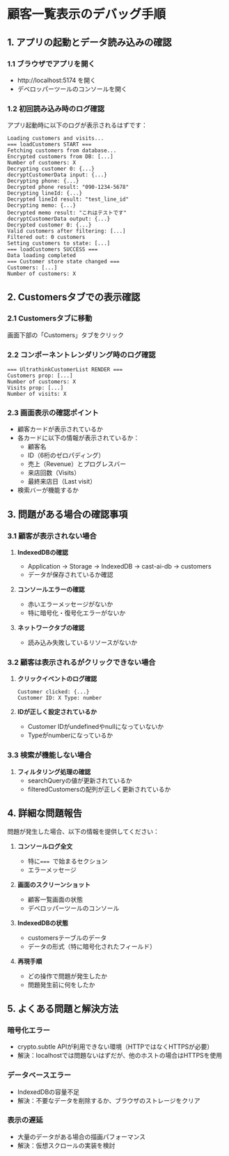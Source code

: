 # 顧客一覧表示のデバッグ手順

## 1. アプリの起動とデータ読み込みの確認

### 1.1 ブラウザでアプリを開く
- http://localhost:5174 を開く
- デベロッパーツールのコンソールを開く

### 1.2 初回読み込み時のログ確認
アプリ起動時に以下のログが表示されるはずです：

```
Loading customers and visits...
=== loadCustomers START ===
Fetching customers from database...
Encrypted customers from DB: [...]
Number of customers: X
Decrypting customer 0: {...}
decryptCustomerData input: {...}
Decrypting phone: {...}
Decrypted phone result: "090-1234-5678"
Decrypting lineId: {...}
Decrypted lineId result: "test_line_id"
Decrypting memo: {...}
Decrypted memo result: "これはテストです"
decryptCustomerData output: {...}
Decrypted customer 0: {...}
Valid customers after filtering: [...]
Filtered out: 0 customers
Setting customers to state: [...]
=== loadCustomers SUCCESS ===
Data loading completed
=== Customer store state changed ===
Customers: [...]
Number of customers: X
```

## 2. Customersタブでの表示確認

### 2.1 Customersタブに移動
画面下部の「Customers」タブをクリック

### 2.2 コンポーネントレンダリング時のログ確認
```
=== UltrathinkCustomerList RENDER ===
Customers prop: [...]
Number of customers: X
Visits prop: [...]
Number of visits: X
```

### 2.3 画面表示の確認ポイント
- 顧客カードが表示されているか
- 各カードに以下の情報が表示されているか：
  - 顧客名
  - ID（6桁のゼロパディング）
  - 売上（Revenue）とプログレスバー
  - 来店回数（Visits）
  - 最終来店日（Last visit）
- 検索バーが機能するか

## 3. 問題がある場合の確認事項

### 3.1 顧客が表示されない場合
1. **IndexedDBの確認**
   - Application → Storage → IndexedDB → cast-ai-db → customers
   - データが保存されているか確認

2. **コンソールエラーの確認**
   - 赤いエラーメッセージがないか
   - 特に暗号化・復号化エラーがないか

3. **ネットワークタブの確認**
   - 読み込み失敗しているリソースがないか

### 3.2 顧客は表示されるがクリックできない場合
1. **クリックイベントのログ確認**
   ```
   Customer clicked: {...}
   Customer ID: X Type: number
   ```

2. **IDが正しく設定されているか**
   - Customer IDがundefinedやnullになっていないか
   - Typeがnumberになっているか

### 3.3 検索が機能しない場合
1. **フィルタリング処理の確認**
   - searchQueryの値が更新されているか
   - filteredCustomersの配列が正しく更新されているか

## 4. 詳細な問題報告

問題が発生した場合、以下の情報を提供してください：

1. **コンソールログ全文**
   - 特に`=== `で始まるセクション
   - エラーメッセージ

2. **画面のスクリーンショット**
   - 顧客一覧画面の状態
   - デベロッパーツールのコンソール

3. **IndexedDBの状態**
   - customersテーブルのデータ
   - データの形式（特に暗号化されたフィールド）

4. **再現手順**
   - どの操作で問題が発生したか
   - 問題発生前に何をしたか

## 5. よくある問題と解決方法

### 暗号化エラー
- crypto.subtle APIが利用できない環境（HTTPではなくHTTPSが必要）
- 解決：localhostでは問題ないはずだが、他のホストの場合はHTTPSを使用

### データベースエラー
- IndexedDBの容量不足
- 解決：不要なデータを削除するか、ブラウザのストレージをクリア

### 表示の遅延
- 大量のデータがある場合の描画パフォーマンス
- 解決：仮想スクロールの実装を検討